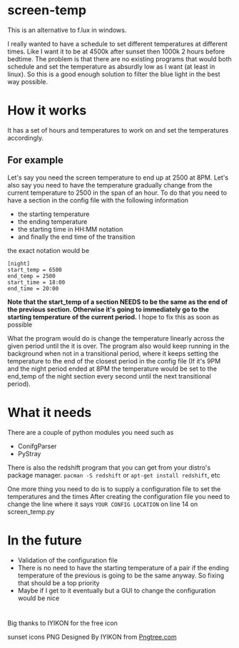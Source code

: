 # screen-temp

This is an alternative to f.lux in windows.

I really wanted to have a schedule to set different temperatures at different times. Like I want it to be at 4500k after sunset then 1000k 2 hours before bedtime. The problem is that there are no existing programs that would both schedule and set the temperature as absurdly low as I want (at least in linux). So this is a good enough solution to filter the blue light in the best way possible.

# How it works
It has a set of hours and temperatures to work on and set the temperatures accordingly.
## For example
Let's say you need the screen temperature to end up at 2500 at 8PM. Let's also say
you need to have the temperature gradually change from the current temperature
to 2500 in the span of an hour. To do that you need to have a section in the config
file with the following information
* the starting temperature
* the ending temperature
* the starting time in HH:MM notation
* and finally the end time of the transition

the exact notation would be

```
[night]
start_temp = 6500
end_temp = 2500
start_time = 18:00
end_time = 20:00
```

**Note that the start_temp of a section NEEDS to be the same as the end of the previous section. Otherwise it's going to immediately go to the starting temperature of the current period.**
 I hope to fix this as soon as possible

What the program would do is change the temperature linearly across the given period
until the it is over. The program also would keep running in the background when
not in a transitional period, where it keeps setting the temperature to the end of the
closest period in the config file (If it's 9PM and the night period ended at 8PM
the temperature would be set to the end_temp of the night section every second until
the next transitional period).

        

# What it needs
There are a couple of python modules you need such as
* ConifgParser
* PyStray

There is also the redshift program that you can get from your distro's package manager.
`pacman -S redshift` or `apt-get install redshift`, etc

One more thing you need to do is to supply a configuration file to set the temperatures and the times
After creating the configuration file you need to change the line where it says `YOUR CONFIG LOCATION`
on line 14 on screen_temp.py

# In the future
* Validation of the configuration file
* There is no need to have the starting temperature of a pair if the ending temperature of the previous is going to be the same anyway. 
So fixing that should be a top priority
* Maybe if I get to it eventually but a GUI to change the configuration would be nice
#


Big thanks to IYIKON for the free icon

sunset icons PNG Designed By IYIKON from <a href="https://pngtree.com"> Pngtree.com</a>